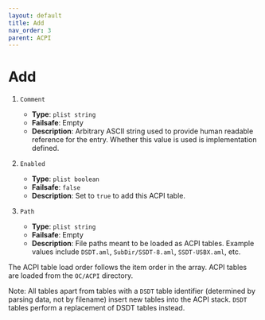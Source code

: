 ```yaml
---
layout: default
title: Add
nav_order: 3
parent: ACPI
---
```


# Add

1. `Comment`
    - **Type**: `plist string`
    - **Failsafe**: Empty
    - **Description**: Arbitrary ASCII string used to provide human readable reference for the entry. Whether this value is used is implementation defined.

2. `Enabled`
    - **Type**: `plist boolean`
    - **Failsafe**: `false`
    - **Description**: Set to `true` to add this ACPI table.

3. `Path`
    - **Type**: `plist string`
    - **Failsafe**: Empty
    - **Description**: File paths meant to be loaded as ACPI tables. Example values include `DSDT.aml`, `SubDir/SSDT-8.aml`, `SSDT-USBX.aml`, etc.

The ACPI table load order follows the item order in the array. ACPI tables are loaded from the `OC/ACPI` directory.

Note: All tables apart from tables with a `DSDT` table identifier (determined by parsing data, not by filename)
insert new tables into the ACPI stack. `DSDT` tables perform a replacement of DSDT tables instead.
